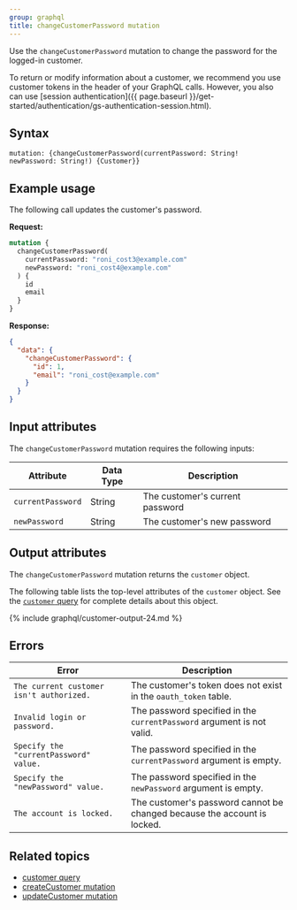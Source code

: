 ```yaml
---
group: graphql
title: changeCustomerPassword mutation
---
```


Use the `changeCustomerPassword` mutation to change the password for the logged-in customer.

To return or modify information about a customer, we recommend you use customer tokens in the header of your GraphQL calls. However, you also can use [session authentication]({{ page.baseurl }}/get-started/authentication/gs-authentication-session.html).

## Syntax

`mutation: {changeCustomerPassword(currentPassword: String! newPassword: String!) {Customer}}`

## Example usage

The following call updates the customer's password.

**Request:**

```graphql
mutation {
  changeCustomerPassword(
    currentPassword: "roni_cost3@example.com"
    newPassword: "roni_cost4@example.com"
  ) {
    id
    email
  }
}
```

**Response:**

```json
{
  "data": {
    "changeCustomerPassword": {
      "id": 1,
      "email": "roni_cost@example.com"
    }
  }
}
```

## Input attributes

The `changeCustomerPassword` mutation requires the following inputs:

Attribute |  Data Type | Description
--- | --- | ---
`currentPassword` | String | The customer's current password
`newPassword` | String | The customer's new password

## Output attributes

The `changeCustomerPassword` mutation returns the `customer` object.

The following table lists the top-level attributes of the `customer` object. See the [`customer` query]({{page.baseurl}}/graphql/queries/customer.html) for complete details about this object.

{% include graphql/customer-output-24.md %}

## Errors

Error | Description
--- | ---
`The current customer isn't authorized.` | The customer's token does not exist in the `oauth_token` table.
`Invalid login or password.` | The password specified in the `currentPassword` argument is not valid.
`Specify the "currentPassword" value.` | The password specified in the `currentPassword` argument is empty.
`Specify the "newPassword" value.` | The password specified in the `newPassword` argument is empty.
`The account is locked.` | The customer's password cannot be changed because the account is locked.

## Related topics

*  [customer query]({{page.baseurl}}/graphql/queries/customer.html)
*  [createCustomer mutation]({{page.baseurl}}/graphql/mutations/create-customer.html)
*  [updateCustomer mutation]({{page.baseurl}}/graphql/mutations/update-customer.html)
